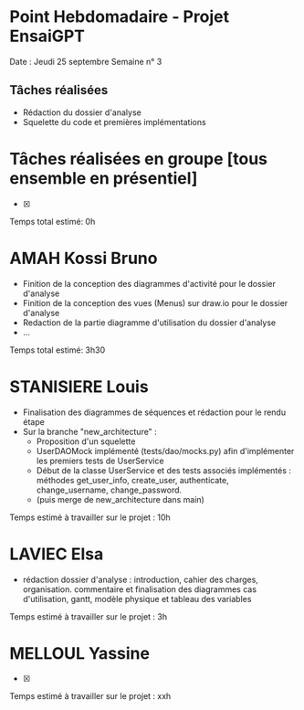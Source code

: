 # Point Hebdomadaire - Projet EnsaiGPT

Date : Jeudi 25 septembre 
Semaine n° 3

## Tâches réalisées
- Rédaction du dossier d'analyse
- Squelette du code et premières implémentations

# Tâches réalisées en groupe [tous ensemble en présentiel]
- [x]

Temps total estimé: 0h

# AMAH Kossi Bruno
- Finition de la conception des diagrammes d'activité pour le dossier d'analyse
- Finition de la conception des vues (Menus) sur draw.io pour le dossier d'analyse
- Redaction de la partie diagramme d'utilisation du dossier d'analyse
- ...

Temps total estimé: 3h30

# STANISIERE Louis
  - Finalisation des diagrammes de séquences et rédaction pour le rendu étape
  - Sur la branche "new_architecture" :
    - Proposition d'un squelette
    - UserDAOMock implémenté (tests/dao/mocks.py) afin d'implémenter les premiers tests de UserService
    - Début de la classe UserService et des tests associés implémentés : méthodes get_user_info, create_user, authenticate, change_username, change_password.
    - (puis merge de new_architecture dans main)

Temps estimé à travailler sur le projet : 10h 

# LAVIEC Elsa
  - rédaction dossier d'analyse : introduction, cahier des charges, organisation. commentaire et finalisation des diagrammes cas d'utilisation, gantt, modèle physique et tableau des variables 

Temps estimé à travailler sur le projet : 3h

# MELLOUL Yassine
  - [x]

  Temps estimé à travailler sur le projet : xxh 

